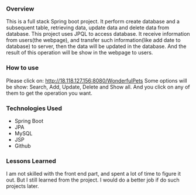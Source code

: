 ### Overview
This is a full stack Spring boot project. It perform create database and a subsequent table, retrieving data, update data and delete data from database. This project uses JPQL to access database. It receive information from users(the webpage), and transfer such information(like add date to database) to server, then the data will be updated in the database. And the result of this operation will be show in the webpage to users.

### How to use
Please click on: http://18.118.127.156:8080/WonderfulPets
Some options will be show: Search, Add, Update, Delete and Show all. And you click on any of them to get the operation you want.

### Technologies Used
* Spring Boot
* JPA
* MySQL
* JSP
* Github

### Lessons Learned
I am not skilled with the front end part, and spent a lot of time to figure it out. But I still learned from the project. I would do a better job if do such projects later.
